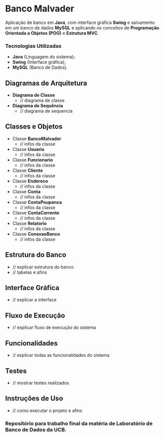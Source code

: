 # Banco Malvader
Aplicação de banco em **Java**, com interface gráfica **Swing** e salvamento em um banco de dados **MySQL** e aplicando os conceitos de **Programação Orientada a Objetos (POO)** e **Estrutura MVC**.

### Tecnologias Utilizadas
* **Java** (Linguagem do sistema);
* **Swing** (Interface gráfica);
* **MySQL** (Banco de Dados).

## Diagramas de Arquitetura
* **Diagrama de Classe**
  * // diagrama de classe
* **Diagrama de Sequência**
  * // diagrama de sequencia

## Classes e Objetos
* Classe **BancoMalvader**
  * // infos da classe
* Classe **Usuario**
  * // infos da classe
* Classe **Funcionario**
  * // infos da classe
* Classe **Cliente**
  * // infos da classe
* Classe **Endereco**
  * // infos da classe
* Classe **Conta**
  * // infos da classe
* Classe **ContaPoupanca**
  * // infos da classe
* Classe **ContaCorrente**
  * // infos da classe
* Classe **Relatorio**
  * // infos da classe
* Classe **ConexaoBanco**
  * // infos da classe

## Estrutura do Banco
* // explicar estrutura do banco
* // tabelas e afins

## Interface Gráfica
* // explicar a interface

## Fluxo de Execução
* // explicar fluxo de execução do sistema

## Funcionalidades
* // explicar todas as funcionalidades do sistema

## Testes
* // mostrar testes realizados

## Instruções de Uso
* // como executar o projeto e afins

### Repositório para trabalho final da matéria de Laboratório de Banco de Dados da UCB.
